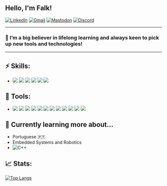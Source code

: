 ## Hello, I'm Falk!

[![LinkedIn](https://img.shields.io/badge/linkedin-%230077B5.svg?&style=for-the-badge&logo=linkedin&logoColor=white)](https://www.linkedin.com/in/falkzeh/)
[![Gmail](https://img.shields.io/badge/Gmail-D14836?style=for-the-badge&logo=gmail&logoColor=white)](mailto:falk.zeh15@gmail.com)
[![Mastodon](https://img.shields.io/badge/-MASTODON-%232B90D9?style=for-the-badge&logo=mastodon&logoColor=white)](https://techhub.social/@codiefz)
[![Discord](https://img.shields.io/badge/discord-%237289DA.svg?&style=for-the-badge&logo=discord&logoColor=white)](https://discordapp.com/users/285637726118871041/)

---
### 🌱 I’m a big believer in lifelong learning and always keen to pick up new tools and technologies!
---
## ⚡ Skills:
* ![](https://img.shields.io/badge/Python-informational?style=flat&logo=python&logoColor=white&color=3776AB)
![](https://img.shields.io/badge/SQL-informational?style=flat&logo=PostgreSQL&logoColor=white&color=4169E1)
![](https://img.shields.io/badge/NoSQL-informational?style=flat&logo=MongoDB&logoColor=white&color=47A248)
![](https://img.shields.io/badge/Shell-informational?style=flat&logo=gnu-bash&logoColor=white&color=4EAA25)
![](https://img.shields.io/badge/Linux-informational?style=flat&logo=linux&logoColor=white&color=FCC624)
![](https://img.shields.io/badge/Git-informational?style=flat&logo=git&logoColor=white&color=F05032)

## 🔧 Tools:
* ![](https://img.shields.io/badge/AWS-informational?style=flat&logo=amazon-aws&logoColor=white&color=232F3E)
![](https://img.shields.io/badge/Snowflake-informational?style=flat&logo=snowflake&logoColor=white&color=56B9EB)
![](https://img.shields.io/badge/Airflow-informational?style=flat&logo=apache-airflow&logoColor=white&color=017CEE)
![](https://img.shields.io/badge/Prefect-informational?style=flat&logo=Prefect&logoColor=white&color=0082C9)
![](https://img.shields.io/badge/Spark-informational?style=flat&logo=apache-spark&logoColor=white&color=E25A1C)
![](https://img.shields.io/badge/Docker-informational?style=flat&logo=docker&logoColor=white&color=2496ED)
![](https://img.shields.io/badge/dbt-informational?style=flat&logo=dbt&logoColor=white&color=FF694B)
![](https://img.shields.io/badge/Streamlit-informational?style=flat&logo=streamlit&logoColor=white&color=FF4B4B)
![](https://img.shields.io/badge/Tableau-informational?style=flat&logo=Tableau&logoColor=white&color=E97627)
![](https://img.shields.io/badge/Jupyter-informational?style=flat&logo=Jupyter&logoColor=white&color=F37626)
![](https://img.shields.io/badge/Github-informational?style=flat&logo=github&logoColor=white&color=181717)
![](https://img.shields.io/badge/Gitlab-informational?style=flat&logo=gitlab&logoColor=white&color=FCA121)

## 📖 Currently learning more about...
* Portuguese 🇵🇹 
* Embedded Systems and Robotics
* ![C++](https://img.shields.io/badge/c++-%2300599C.svg?style=for-the-badge&logo=c%2B%2B&logoColor=white)

## 📈 Stats:
[![Top Langs](https://github-readme-stats.vercel.app/api/top-langs/?username=falkzeh&layout=compact&theme=dark)](https://github.com/anuraghazra/github-readme-stats)
